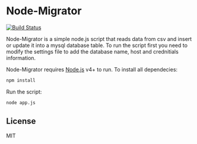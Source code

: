 # Node-Migrator

[![Build Status](https://travis-ci.org/joemccann/dillinger.svg?branch=master)](https://travis-ci.org/joemccann/dillinger)

Node-Migrator is a simple node.js script that reads data from csv and insert or update it into a mysql database table. To run the script first you need to modify the settings file to add the database name, host and crednitials information.

Node-Migrator requires [Node.js](https://nodejs.org/) v4+ to run. To install all dependecies: 
```sh
npm install
```
Run the script:
```sh
node app.js
```

License
----

MIT
